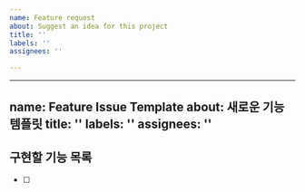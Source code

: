 ```yaml
---
name: Feature request
about: Suggest an idea for this project
title: ''
labels: ''
assignees: ''

---
```


---
name: Feature Issue Template
about: 새로운 기능 템플릿
title: ''
labels: ''
assignees: ''
---

## 구현할 기능 목록

- [ ]
